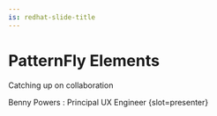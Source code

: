 ```yaml
---
is: redhat-slide-title
---
```


# PatternFly Elements

<span slot=subheading>Catching up on collaboration</span>

Benny Powers
: Principal UX Engineer
  {slot=presenter}


